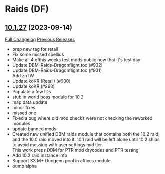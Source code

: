 # <DBM Mod> Raids (DF)

## [10.1.27](https://github.com/DeadlyBossMods/DBM-Retail/tree/10.1.27) (2023-09-14)
[Full Changelog](https://github.com/DeadlyBossMods/DBM-Retail/compare/10.1.26...10.1.27) [Previous Releases](https://github.com/DeadlyBossMods/DBM-Retail/releases)

- prep new tag for retail  
- Fix some missed spellids  
- Make all 4 ofthis weeks test mods public now that it's test day  
- Update DBM-Raids-Dragonflight.toc (#932)  
- Update DBM-Raids-Dragonflight.toc (#931)  
    Add zhTW  
- Update koKR (Retail) (#930)  
- Update koKR (#268)  
- Populate a few IDs  
- stub in world boss module for 10.2  
- map data update  
- minor fixes  
- missed one  
- Fixed a bug where old mod checks were not checking the reworked modules  
- update banned mods  
- Created new unified DBM raids module that contains both the 10.2 raid, and the 10.0 raid moved into it. 10.1 raid will be left alone until 10.2 ships to avoid messing with user settings mid tier.  
    This work preps DBM for PTR mod drycodes and PTR testing  
- Add 10.2 raid instance info  
- Support S3 M+ Dungeon pool in affixes module  
- bump alpha  
